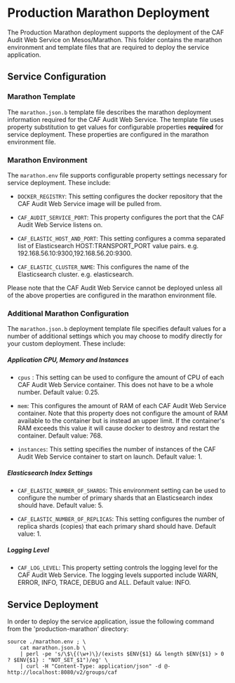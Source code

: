 # Production Marathon Deployment

The Production Marathon deployment supports the deployment of the CAF Audit Web Service on Mesos/Marathon. This folder contains the marathon environment and template files that are required to deploy the service application.

## Service Configuration

### Marathon Template
The `marathon.json.b` template file describes the marathon deployment information required for the CAF Audit Web Service. The template file uses property substitution to get values for configurable properties **required** for service deployment. These properties are configured in the marathon environment file. 

### Marathon Environment
The `marathon.env` file supports configurable property settings necessary for service deployment. These include:

- `DOCKER_REGISTRY`: This setting configures the docker repository that the CAF Audit Web Service image will be pulled from. 

- `CAF_AUDIT_SERVICE_PORT`: This property configures the port that the CAF Audit Web Service listens on. 

- `CAF_ELASTIC_HOST_AND_PORT`: This setting configures a comma separated list of Elasticsearch HOST:TRANSPORT_PORT value pairs. e.g. 192.168.56.10:9300,192.168.56.20:9300.

- `CAF_ELASTIC_CLUSTER_NAME`: This configures the name of the Elasticsearch cluster. e.g. elasticsearch. 

Please note that the CAF Audit Web Service cannot be deployed unless all of the above properties are configured in the marathon environment file.

### Additional Marathon Configuration
The `marathon.json.b` deployment template file specifies default values for a number of additional settings which you may choose to modify directly for your custom deployment. These include:

##### Application CPU, Memory and Instances

- `cpus` : This setting can be used to configure the amount of CPU of each CAF Audit Web Service container. This does not have to be a whole number. Default value: 0.25.

- `mem`: This configures the amount of RAM of each CAF Audit Web Service container. Note that this property does not configure the amount of RAM available to the container but is instead an upper limit. If the container's RAM exceeds this value it will cause docker to destroy and restart the container. Default value: 768.

- `instances`: This setting specifies the number of instances of the CAF Audit Web Service container to start on launch. Default value: 1.

##### Elasticsearch Index Settings

- `CAF_ELASTIC_NUMBER_OF_SHARDS`: This environment setting can be used to configure the number of primary shards that an Elasticsearch index should have. Default value: 5.

- `CAF_ELASTIC_NUMBER_OF_REPLICAS`: This setting configures the number of replica shards (copies) that each primary shard should have. Default value: 1.

##### Logging Level

- `CAF_LOG_LEVEL`: This property setting controls the logging level for the CAF Audit Web Service. The logging levels supported include WARN, ERROR, INFO, TRACE, DEBUG and ALL. Default value: INFO. 

## Service Deployment
In order to deploy the service application, issue the following command from the 'production-marathon' directory:

	source ./marathon.env ; \
		cat marathon.json.b \
		| perl -pe 's/\$\{(\w+)\}/(exists $ENV{$1} && length $ENV{$1} > 0 ? $ENV{$1} : "NOT_SET_$1")/eg' \
		| curl -H "Content-Type: application/json" -d @- http://localhost:8080/v2/groups/caf
